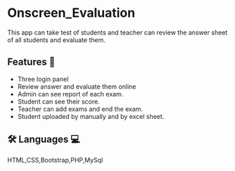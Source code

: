 
# Onscreen_Evaluation

This app can take test of students and teacher can review the answer sheet of all students and evaluate them.


## Features 📃

- Three login panel
- Review answer and evaluate them online
- Admin can see report of each exam.
- Student can see their score.
- Teacher can add exams and end the exam.
- Student uploaded by manually and by excel sheet.



## 🛠 Languages 💻
HTML,CSS,Bootstrap,PHP,MySql


